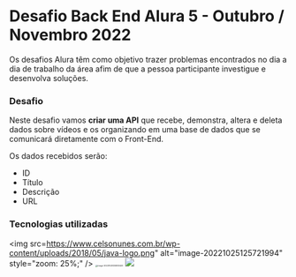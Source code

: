 # Desafio Back End Alura 5 -  Outubro / Novembro 2022



Os desafios Alura têm como objetivo trazer problemas encontrados no dia a dia de trabalho da área afim de que a pessoa participante investigue  e desenvolva soluções.



### Desafio

Neste desafio vamos **criar uma API** que recebe, demonstra, altera e deleta dados sobre vídeos e os organizando em uma base de dados que se comunicará diretamente com o Front-End.

Os dados recebidos serão:

- ID 
- Título
- Descrição 
- URL



### Tecnologias utilizadas



<img src=https://www.celsonunes.com.br/wp-content/uploads/2018/05/java-logo.png" alt="image-20221025125721994" style="zoom: 25%;" />				<img src="C:\Users\Aimée\AppData\Roaming\Typora\typora-user-images\image-20221025125830420.png" alt="image-20221025125830420" style="zoom:25%;" />				<img src="https://img.icons8.com/color/128/000000/spring-logo.png"/>

